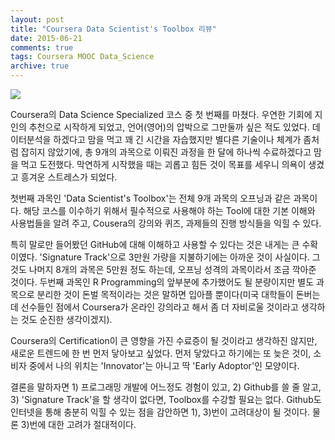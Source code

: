 ```yaml
---
layout: post
title: "Coursera Data Scientist's Toolbox 리뷰"
date: 2015-06-21
comments: true
tags: Coursera MOOC Data_Science
archive: true
---
```


![](https://lh3.googleusercontent.com/IK06io568EqktTe8fl84d1j8GGXrlnpP9UPaxzuK80k=w400-h120-no)

Coursera의 Data Science Specialized 코스 중 첫 번째를 마쳤다. 우연한 기회에 지인의 추천으로 시작하게 되었고, 언어(영어)의 압박으로 그만둘까 싶은 적도 있었다. 데이터분석을 하겠다고 맘을 먹고 꽤 긴 시간을 자습했지만 별다른 기술이나 체계가 좀처럼 잡히지 않았기에, 총 9개의 과목으로 이뤄진 과정을 한 달에 하나씩 수료하겠다고 맘을 먹고 도전했다. 막연하게 시작했을 때는 괴롭고 힘든 것이 목표를 세우니 의욕이 생겼고 흥겨운 스트레스가 되었다.

첫번째 과목인 'Data Scientist's Toolbox'는 전체 9개 과목의 오프닝과 같은 과목이다. 해당 코스를 이수하기 위해서 필수적으로 사용해야 하는 Tool에 대한 기본 이해와 사용법들을 알려 주고, Cousera의 강의와 퀴즈, 과제들의 진행 방식들을 익힐 수 있다.

특히 말로만 들어봤던 GitHub에 대해 이해하고 사용할 수 있다는 것은 내게는 큰 수확이였다. 'Signature Track'으로 3만원 가량을 지불하기에는 아까운 것이 사실이다. 그것도 나머지 8개의 과목은 5만원 정도 하는데, 오프닝 성격의 과목이라서 조금 깍아준 것이다. 두번째 과목인 R Programming의 앞부분에 추가했어도 될 분량이지만 별도 과목으로 분리한 것이 돈벌 목적이라는 것은 말하면 입아플 뿐이다(미국 대학들이 돈버는데 선수들인 점에서 Coursera가 온라인 강의라고 해서 좀 더 자비로울 것이라고 생각하는 것도 순진한 생각이겠지).

Coursera의 Certification이 큰 영향을 가진 수료증이 될 것이라고 생각하진 않지만, 새로운 트렌드에 한 번 먼저 닿아보고 싶었다. 먼저 닿았다고 하기에는 또 늦은 것이, 소비자 중에서 나의 위치는 'Innovator'는 아니고 딱 'Early Adoptor'인 모양이다.

결론을 말하자면 1) 프로그래밍 개발에 어느정도 경험이 있고, 2) Github를 쓸 줄 알고, 3) 'Signature Track'을 할 생각이 없다면, Toolbox를 수강할 필요는 없다. Github도 인터넷을 통해 충분히 익힐 수 있는 점을 감안하면 1), 3)번이 고려대상이 될 것이다. 물론 3)번에 대한 고려가 절대적이다.
